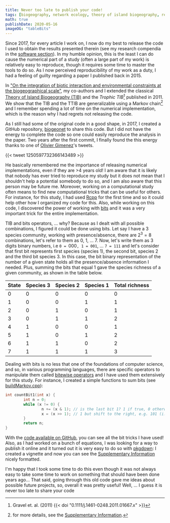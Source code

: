 ```yaml
---
title: Never too late to publish your code!
tags: [biogeography, network ecology, theory of island biogeography, research compendium, code]
math: true
publishDate: 2020-05-16
imageOG: "tableBits"
---
```


Since 2017, for every article I work on, I now do my best to release the code I
used to obtain the results presented therein (see my research compendia in the
[software section](/software/)). In my humble opinion, this is the least I can
do cause the numerical part of a study (often a large part of my work) is
relatively easy to reproduce, though it requires some time to master the tools
to do so. As I now perceived reproducibility of my work as a duty, I had a
feeling of guilty regarding a paper I published back in 2015.

In ["On the integration of biotic interaction and environmental constraints at
the biogeographical
scale"](https://onlinelibrary.wiley.com/doi/full/10.1111/ecog.01714), my
co-authors and I extended the classical [Theory of Island Biogeography
(TIB)](https://en.wikipedia.org/wiki/The_Theory_of_Island_Biogeography) and the
*Trophic TIB*[^note1] published in 2011. We show that the TIB and the TTIB are
generalizable using a Markov chain[^note2] and I remember spending a lot of time
on the numerical implementation, which is the reason why I had regrets not
releasing the code.

As I still had some of the original code in a good shape, in 2017, I created a
GitHub repository, [biogeonet](https://github.com/KevCaz/biogeonet) to share
this code. But I did not have the energy to complete the code so one could
easily reproduce the analysis in the paper. Two years after the first commit,  I
finally found the this energy thanks to one of  [Olivier
Gimenez](https://oliviergimenez.wordpress.com/)'s tweets.

{{< tweet 1250597732366143489 >}}

He basically remembered me the importance of releasing numerical
implementations, even if they are >4 years old! I am aware that it is likely
that nobody has ever tried to reproduce my study but it does not mean that I
shouldn't help a potential somebody to do so, and I am also aware that this
person may be future me. Moreover, working on a computational study often means
to find new computational tricks that can be useful for others. For instance,
for this study, I had used [Rcpp](http://www.rcpp.org/) for the first time and
so it could help other how I organized my code for this. Also, while working on
this code, I discovered the power of working with
[bits](https://en.wikipedia.org/wiki/Bit) and it was a very important trick for
the entire implementation.

TIB and bits operators, ... why? Because as I dealt with all possible
combinations, I figured it could be done using bits. Let say I have a 3 species
community, working with presence/absence, there are $2^3 = 8$ combinations,
let's refer to them as 0, 1, ... 7. Now, let's write them as 3 digits binary
numbers, i.e `0 = `000`, 1 = 001`, ... `7 = 111` and let's consider that first
bit represents first species (species 1), the second bit, species 2 and the
third bit species 3. In this case, the bit binary representation of the number
of a given state holds all the presence/absence information I needed. Plus,
summing the bits that equal 1 gave the species richness of a given community, as
shown in the table below.


|State | Species 3 | Species 2 | Species 1 | Total richness |
|:---- |:----------|:----------|:----------|:---------------|
|0     | 0         | 0         | 0         | 0              |
|1     | 0         | 0         | 1         | 1              |
|2     | 0         | 1         | 0         | 1              |
|3     | 0         | 1         | 1         | 2              |
|4     | 1         | 0         | 0         | 1              |
|5     | 1         | 0         | 1         | 2              |
|6     | 1         | 1         | 0         | 2              |
|7     | 1         | 1         | 1         | 3              |


Dealing with bits is no less that one of the foundations of computer science,
and so, in various programming languages, there are specific operators to
manipulate them called [bitewise
operators](https://www.geeksforgeeks.org/bitwise-operators-in-c-cpp/) and I have
used them extensively for this study. For instance, I created a simple functions
to sum bits (see
[buildMarkov.cpp](https://github.com/KevCaz/biogeonet/blob/master/src/buildMarkov.cpp)):

```cpp
int countBit1(int x) {
		int n = 0;
		while (x != 0) {
				n += (x & 1); // is the last bit 1? 1 if true, 0 otherwise
				x = (x >> 1); // 1 but shift to the right, e.g. 101 (i.e. 5) => 010 (2)
		}
		return n;
}
```

With the [code available on GitHub](https://kevcaz.github.io/biogeonet/), you
can see all the bit tricks I have used! Also, as I had worked on a bunch of
equations, I was looking for a way to publish it online and it turned out it is
very easy to do so with [pkgdown](https://kevcaz.github.io/biogeonet/): I
created a vignette and now you can see the [Supplementary
Information](https://kevcaz.github.io/biogeonet/articles/Cazelles_2016_SI.html)
nicely formatted.

I'm happy that I took some time to do this even though  it was not always easy
to take some time to work on something that should have been done years ago...
That said, going through this old code gave me ideas about possible future
projects, so, overall it was pretty useful! Well, ... I guess it is never too
late to share your code



[^note1]: Gravel et. al. (2011) {{< doi "0.1111/j.1461-0248.2011.01667.x" >}}
[^note2]: for more details, see the [Supplementary
Information](https://kevcaz.github.io/biogeonet/articles/Cazelles_2016_SI.html).
